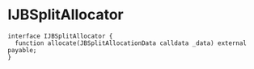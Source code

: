 # IJBSplitAllocator

```
interface IJBSplitAllocator {
  function allocate(JBSplitAllocationData calldata _data) external payable;
}
```
